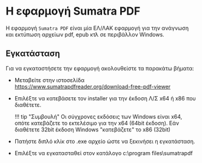 # Η εφαρμογή Sumatra PDF

Η εφαρμογή `Sumatra PDF` είναι μία ΕΛ/ΛΑΚ εφαρμογή για την ανάγνωση και εκτύπωση αρχείων pdf, epub κτλ σε περιβάλλον Windows.

## Εγκατάσταση

Για να εγκαταστήσετε την εφαρμογή ακολουθείστε τα παρακάτω βήματα:

- Μεταβείτε στην ιστοσελίδα <https://www.sumatrapdfreader.org/download-free-pdf-viewer>
- Επιλέξτε να κατεβάσετε τον installer για την έκδοση Λ/Σ x64 ή x86 που διαθέτετε.

    !!! tip "Συμβουλή"
        Οι σύγχρονες εκδόσεις των Windows είναι x64, οπότε κατεβάζετε το εκτελέσιμο για την x64 (64bit έκδοση). Εάν διαθέτετε 32bit έκδοση Windows "κατεβάζετε" το x86 (32bit)

- Πατήστε διπλό κλίκ στο .exe αρχείο ώστε να ξεκινήσει η εγκατάσταση.
- Επιλέξτε να εγκατασταθεί στον κατάλογο c:\program files\sumatrapdf
